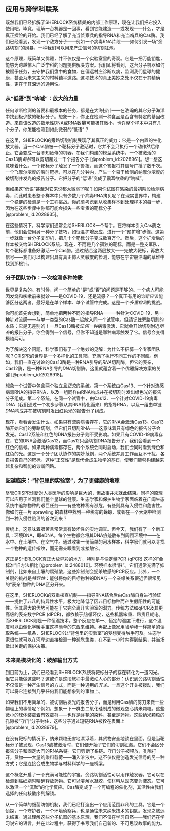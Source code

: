 ## 应用与跨学科联系

既然我们已经拆解了SHERLOCK系统精美的内部工作原理，现在让我们把它投入使用吧。毕竟，理解一台机器是一回事，看到它能建造——或发现——什么，才是真正探险的开始。我们已经了解了充当侦察兵的指导RNA和充当哨兵的Cas酶。我们已经看到，发现一个敌方分子——例如一个病毒RNA片段——如何引发一场“旁路切割”的风暴，一种我们可以用来产生信号的切割狂潮。

这个原理，既简单又优雅，并不仅仅是一个实验室里的奇观。它是一把万能钥匙，能够为跨越惊人广泛学科的问题提供解决方案。我们即将看到，这台分子机器如何被赋予任务，去守护我们盘中的食物，在偏远村庄诊断疾病，监测我们星球的健康，甚至为未来主义的材料铺平道路。这项技术的真正美妙之处不仅在于其精确性，更在于其深远的通用性。

### 从“低语”到“呐喊”：放大的力量

任何诊断检测的首要和最根本的任务，都是在大海捞针——在浩瀚的其它分子海洋中找到极少数的靶标分子。想象一下，你正在检测一种食品是否含有特定的基因改造。来自该改造的指示性DNA或RNA数量可能极其微小，也许整个样本中只有几个分子。你怎能检测到如此微弱的“低语”？

在这里，SHERLOCK的旁路切割机制展现了其真正的威力：它是一个内置的生化放大器。当一个Cas酶被一个靶标分子激活时，它并不会只执行一个动作然后停止。它会变成一台不知疲倦的机器。在我们构建的模型系统中，一个被激活的Cas13酶*每秒*可以剪切超过一千个报告分子 [@problem_id:2028961]。想一想这意味着什么。一个靶标分子触发了一个警报，而这个警报将其信号广播了数千次。一个飞摩尔浓度的瞬时靶标，可以在几分钟内，产生一个易于检测的纳摩尔浓度的被切割并发光的报告分子。它把分子的“低语”变成了震耳欲聋的“呐喊”。

但如果这“低语”甚至对它来说都太微弱了呢？如果你试图在感染的最初阶段检测病毒，而此时患者整个样本中只有少数几个病毒RNA拷贝呢？在现实世界中，构建一个稳健的检测是一个工程挑战。你必须考虑到从收集样本到处理样本的每一步，因为在这些步骤中你都可能会损失一些宝贵的靶标分子 [@problem_id:2028935]。

在这些情况下，科学家们通常会给SHERLOCK一个帮手。在将样本引入Cas酶之前，他们会使用另一种分子技巧，如恒温扩增反应，进行一个“预扩增”步骤。这第一步就像一台分子复印机，把几十个靶标分子变成数百万个。然后，这个扩增后的样本被交给SHERLOCK系统。现在，不再是几个孤独的靶标，而是一整支军队，每个靶标都准备好激活一个Cas酶。通过结合这两层放大——先放大靶标，再放大信号——我们可以构建出具有真正惊人灵敏度的检测，能够在宇宙般浩瀚的草堆中找到那根针。

### 分子团队协作：一次检测多种物质

世界是复杂的。有时候，问一个简单的“是”或“否”的问题是不够的。一个病人可能因发烧和咳嗽前来就诊——是COVID-19，还是流感？一个真正有用的诊断应该能够区分这两者，最好是在单个样本、单个试管中完成。这是一个*多重检测*的挑战。

你可能首先会想到，简单地把两种不同的指导RNA——一种针对COVID-19，另一种针对流感——与单一类型的Cas酶一起放入同一个试管中。但请记住旁路切割的本质：它是无差别的！一旦Cas13酶被*任何一种*病毒激活，它就会开始切割附近*所有*的报告分子。你会得到一个信号，但你不知道是哪种病毒触发了它。信号会变得模棱两可。

为了解决这个问题，科学家们有了一个绝妙的见解：为什么不招募一个专家团队呢？CRISPR的世界是一个多样化的工具箱，充满了执行不同工作的不同酶。例如，我们一直在讨论的Cas13酶是一种RNA引导的*RNA*切割酶。但它的表亲，Cas12酶，是一种RNA引导的*DNA*切割酶。这里就蕴含着一个优雅解决方案的关键 [@problem_id:2028918]。

想象一个试管中包含两个独立且*正交*的系统。第一个系统由Cas13、一个针对流感病毒RNA的指导RNA，以及一组同样由RNA构成并在被切割时发出绿色光的报告分子组成。第二个系统，在同一个试管中，由Cas12、一个针对COVID-19病毒DNA（我们通过一个初步步骤从其RNA转化而来）的指导RNA，以及一组由单链*DNA*构成并在被切割时发出红色光的报告分子组成。

现在，看看会发生什么。如果只有流感病毒存在，它的RNA会激活Cas13。Cas13酶开始它们的旁路切割，但它们只切割RNA——这意味着只有绿色的报告分子会发光。Cas12系统和红色的DNA报告分子则不受影响。如果只有COVID-19病毒存在，它的DNA会激活Cas12，而Cas12只会切割DNA报告分子，我们会看到一个红色的信号。如果两种病毒都存在，两个系统会同时启动，我们会同时看到绿色和红色的光。这是一个分子团队协作的美妙范例，两个系统并肩工作而互不干扰，各自报告自己的靶标。这种“正交性”是现代合成生物学的基石，使我们能够构建越来越复杂和智能的诊断回路。

### 超越临床：“背包里的实验室”，为了更健康的地球

尽管CRISPR诊断对人类医学的影响是巨大的，但故事并未就此结束。同样的原理可以应用于监测我们整个星球的健康。生态学家和保护生物学家面临着在广阔生态系统中追踪物种的艰巨任务——有些物种稀有濒危，有些则具有入侵性和危害性。你如何在一片 sprawling 的森林中找到一种稀有的蝾螈，或者在一个大湖中检测到一种入侵性贻贝的首次到来？

传统上，这意味着艰苦且常常具有破坏性的实地调查。但今天，我们有了一个新工具：环境DNA，即eDNA。每个生物都会将其DNA痕迹散布到周围环境中——在水中、在土壤中、在空气中。通过收集一份简单的河水样本，科学家们就可以寻找一个物种的遗传指纹，而无需亲眼看到或接触它。

这正是SHERLOCK真正大放异彩的地方，特别是与像定量PCR (qPCR) 这样的“金标准”旧方法相比 [@problem_id:2488010]。环境样本很“脏”。它们通常充满了抑制剂，比如来自土壤的腐殖酸，这些抑制剂会扼杀敏感的PCR反应。此外，一个关键的挑战是*特异性*：能够将你的目标物种的DNA与一个亲缘关系很近但很常见的“表亲”物种的DNA区分开来。

在这里，SHERLOCK的双重核查机制——指导RNA结合后由Cas酶自身进行验证——提供了非凡的特异性水平，极大地降低了因非目标物种而产生假阳性的可能性。但其最大的优势可能在于它完全离开实验室的潜力。传统方法如qPCR及其更高级的表亲数字PCR (dPCR)，都依赖于热循环仪，这些机器笨重、昂贵且耗电。而SHERLOCK则是一种恒温技术。整个反应在单一、恒定的温度下进行，这个温度可以由像化学暖手宝这样简单的东西来维持。再配上像家用验孕棒一样简单的读取系统——纸条，SHERLOCK让“背包里的实验室”的梦想变得触手可及。生态学家很快就可以在河岸边直接检测一种濒危鱼类，在不到一小时内得到结果，并当场做出关键的保护决策。

### 未来是模块化的：破解输出方式

到目前为止，我们已经看到SHERLOCK系统将靶标分子的存在转化为一道闪光。但它只能做这些吗？这或许是这段旅程中最激动人心的部分：认识到旁路切割活性不仅仅是一种产生信号的方式，而是一种通用的*开关*。一旦这个开关被拨动，我们可以将它连接到几乎任何我们能想象到的事物上。

如果我们不用简单的、被切割后发光的报告分子，而是利用Cas酶的剪刀来做一些物理上的事情呢？例如，想象一下一群由二氧化硅制成的微观空心纳米颗粒。这些微小的球体装载着有效载荷——也许是鲜艳的染料，甚至是药物。这些纳米颗粒的孔隙被“守门”分子封住，这些分子通过短链RNA被拴在表面上 [@problem_id:2028979]。

在没有靶标的情况下，纳米颗粒无害地漂浮着，其货物安全地锁在里面。但是当靶标分子被发现，Cas13酶被激活时，它们便开始了它们的切割狂潮。它们不会区分报告分子和固定大门的RNA系链。它们剪断了系链。守门分子被释放，孔隙打开，货物——大量的染料载荷——涌入溶液中。这不仅仅是创造发光信号的另一种方式；它是连接合成生物学与材料科学的一座桥梁。

这个概念开启了一个充满可能性的宇宙。旁路切割活性可以用作触发器。它可以在检测到癌细胞时精确释放药物。它可以溶解水凝胶，使材料从固态变为液态。它可以激活一个“沉默”的化学反应。Cas酶变成了一个可编程的催化剂，其活性由我们选择的任何核酸序列解锁。

从一个简单的细菌防御机制，我们已经打造出一个应用范围非凡的工具。它是一个侦探，一个守护者，一个环境侦察兵，也是通往未来纳米技术的钥匙。发现之旅远未结束。通过理解这些分子机器的基本原理，我们不仅在学习自然——我们还在学习说它的语言，并在此过程中，获得了书写我们自己新的、不可思议故事的能力。